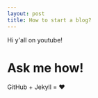 ```yaml
---
layout: post
title: How to start a blog?
---
```


Hi y'all on youtube!


# Ask me how!

GitHub + Jekyll = ❤️
